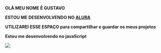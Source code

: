 

**OLÀ MEU NOME È GUSTAVO**

**ESTOU ME DESENVOLVENDO NO [ALURA](https://www.alura.com.br)**

**UTILIZAREI ESSE ESPAÇO para compartilhar e guardar os meus projetos**

**Estou me desenvolvendo no javaScript**

![](https://media1.tenor.com/m/JTmypxe6IpkAAAAC/riding-stunts.gif)
